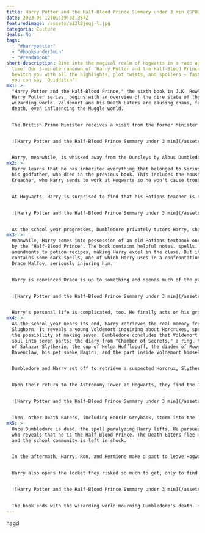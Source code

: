 ```yaml
---
title: Harry Potter and the Half-Blood Prince Summary under 3 min (SPOILERS)
date: 2023-05-12T01:39:32.357Z
featuredimage: /assets/a12l8jeqj-l.jpg
categoria: Culture
deals: No
tags:
  - "#harrypotter"
  - "#booksunder3min"
  - "#readabook"
short-description: Dive into the magical realm of Hogwarts in a race against
  time! Our 3-minute rundown of 'Harry Potter and the Half-Blood Prince' will
  bewitch you with all the highlights, plot twists, and spoilers – faster than
  you can say 'Quidditch'!
mk1: >-
  "Harry Potter and the Half-Blood Prince," the sixth book in J.K. Rowling's
  Harry Potter series, begins with an overview of the dire state of the
  wizarding world. Voldemort and his Death Eaters are causing chaos, fear, and
  death, even influencing the Muggle world. 


  The British Prime Minister receives a visit from the former Minister for Magic, Cornelius Fudge, who informs him that Voldemort is back. Fudge has been sacked and replaced by Rufus Scrimgeour.


  ![Harry Potter and the Half-Blood Prince Summary under 3 min](/assets/a3f7ddc45d3d7c80733be003b2afc31d.jpg "Harry Potter and the Half-Blood Prince Summary under 3 min")


  Harry, meanwhile, is whisked away from the Dursleys by Albus Dumbledore. Before heading to the Burrow (home of the Weasley family), Dumbledore takes Harry to the village of Budleigh Babberton to convince retired Hogwarts professor Horace Slughorn to return to teaching. Slughorn taught Potions, and he's known for his habit of "collecting" students who show promise in some way, hoping they will provide him benefits in the future.
mk2: >-
  Harry learns that he has inherited everything that belonged to Sirius Black,
  his godfather, who died in the previous book. This includes the house-elf
  Kreacher, who Harry sends to work at Hogwarts so he won't cause trouble.


  At Hogwarts, Harry is surprised to find that his Potions teacher is now Slughorn, and the new Defence Against the Dark Arts teacher is Severus Snape, a position he's long coveted. 


  ![Harry Potter and the Half-Blood Prince Summary under 3 min](/assets/cp1445-hp-the-half-blood-prince-deluxe-bonus-print_800x.webp "Harry Potter and the Half-Blood Prince Summary under 3 min")


  As the school year progresses, Dumbledore privately tutors Harry, showing him memories related to Voldemort's past in the Pensieve. These memories reveal crucial aspects of Voldemort's personality, including his obsession with immortality, his disdain for anything less than pure-blood wizards, and the concept of Horcruxes - dark magical objects where Voldemort has hidden pieces of his soul to ensure his survival. One critical memory from Slughorn is missing vital information about Horcruxes, and Dumbledore tasks Harry with retrieving it.
mk3: >-
  Meanwhile, Harry comes into possession of an old Potions textbook once owned
  by the "Half-Blood Prince". The book contains helpful notes, spells, and
  amendments to potion recipes, making Harry excel in the class. But it also
  contains some dark spells, one of which Harry uses in a confrontation with
  Draco Malfoy, seriously injuring him.


  Harry is convinced Draco is up to something and spends much of the year trying to uncover it. Draco has, in fact, been given a task by Voldemort: to kill Dumbledore. Draco's mother, Narcissa, and aunt Bellatrix go to Snape for help, leading to the Unbreakable Vow - if Draco fails, Snape will do the job.


  ![Harry Potter and the Half-Blood Prince Summary under 3 min](/assets/screenshot-2014-12-22-at-06-49-23-pm.png "Harry Potter and the Half-Blood Prince Summary under 3 min")


  Harry's personal life is complicated, too. He finally acts on his growing feelings for Ginny Weasley, Ron's younger sister, and they begin dating. Ron, oblivious to Harry's feelings for Ginny, has his own romantic entanglements with Lavender Brown, causing a rift with Hermione, who harbors feelings for Ron.
mk4: >-
  As the school year nears its end, Harry retrieves the real memory from
  Slughorn. It reveals a young Voldemort inquiring about Horcruxes, specifically
  the possibility of making seven. Dumbledore concludes that Voldemort split his
  soul into seven parts: the diary from "Chamber of Secrets," a ring, the locket
  of Salazar Slytherin, the cup of Helga Hufflepuff, the diadem of Rowena
  Ravenclaw, his pet snake Nagini, and the part inside Voldemort himself.


  Dumbledore and Harry set off to retrieve a suspected Horcrux, Slytherin's locket, from a cave protected by powerful enchantments. After a harrowing experience where they encounter Inferi (corpses bewitched by a Dark wizard), they secure the locket, but Dumbledore is severely weakened.


  Upon their return to the Astronomy Tower at Hogwarts, they find the Dark Mark (Voldemort's sign) in the sky. Dumbledore instructs a very weak Harry to fetch Snape, but before he can leave, Draco Malfoy appears, intending to fulfill his mission to kill Dumbledore. However, Draco hesitates, unable to commit the act. 


  ![Harry Potter and the Half-Blood Prince Summary under 3 min](/assets/alwayyyyy.jpg "Harry Potter and the Half-Blood Prince Summary under 3 min")


  Then, other Death Eaters, including Fenrir Greyback, storm into the Tower. At this critical moment, Snape arrives and performs the Killing Curse on Dumbledore, sending him over the parapet of the Tower to his death. Harry, paralyzed under his invisibility cloak by a spell from Dumbledore, can only watch in horror.
mk5: >-
  Once Dumbledore is dead, the spell paralyzing Harry lifts. He pursues Snape,
  who reveals that he is the Half-Blood Prince. The Death Eaters flee Hogwarts,
  and the school community is left in shock. 


  In the aftermath, Harry, Ron, and Hermione make a pact to leave Hogwarts next year, foregoing their final year of school. Instead, they plan to seek out and destroy the remaining Horcruxes, hoping to finally defeat Voldemort.


  Harry also opens the locket they risked so much to get, only to find it's a fake. A note inside from someone with the initials "R.A.B." reveals that they have the real Horcrux and intend to destroy it. Harry is determined to find the real locket and the other remaining Horcruxes.


  ![Harry Potter and the Half-Blood Prince Summary under 3 min](/assets/eavp2pax4aiznzv.jpg "Harry Potter and the Half-Blood Prince Summary under 3 min")


  The book ends with the wizarding world mourning Dumbledore's death. Harry, full of resolve, prepares for the daunting task ahead, while the fate of Hogwarts remains uncertain as the fight against Voldemort enters a new, grimmer stage.
---
```

h﻿agd